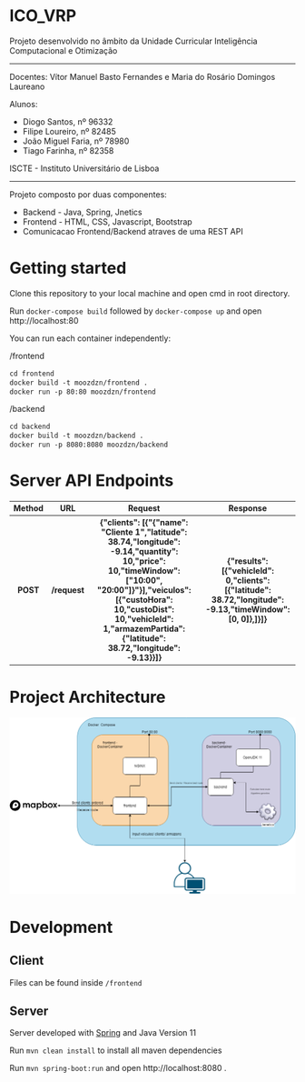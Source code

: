 # ICO_VRP

Projeto desenvolvido no âmbito da Unidade Curricular Inteligência Computacional e Otimização

----------------------------------------------------------------------------------------------------------------

Docentes: Vítor Manuel Basto Fernandes e Maria do Rosário Domingos Laureano

Alunos: 

* Diogo Santos, nº 96332 
* Filipe Loureiro, nº 82485 
* João Miguel Faria, nº 78980 
* Tiago Farinha, nº 82358

ISCTE - Instituto Universitário de Lisboa

---------------------------------------------------------------------------------------

Projeto composto por duas componentes:

* Backend - Java, Spring, Jnetics
* Frontend - HTML, CSS, Javascript, Bootstrap
* Comunicacao Frontend/Backend atraves de uma REST API

# Getting started
Clone this repository to your local machine and open cmd in root directory.

Run `docker-compose build` followed by `docker-compose up` and open http://localhost:80 

You can run each container independently:

/frontend
```
cd frontend
docker build -t moozdzn/frontend .
docker run -p 80:80 moozdzn/frontend
```

/backend
```
cd backend
docker build -t moozdzn/backend .
docker run -p 8080:8080 moozdzn/backend
```
# Server API Endpoints
<table>
    <tr>
        <th>Method</th>
        <th>URL</th>
        <th>Request</th>
        <th>Response</th>
    </tr>
    <tr>
        <th>POST</th>
        <th>/request</th>
        <th>{"clients": [{"{"name": "Cliente 1","latitude": 38.74,"longitude": -9.14,"quantity": 10,"price": 10,"timeWindow":["10:00", "20:00"]}"}],"veiculos": [{"custoHora": 10,"custoDist": 10,"vehicleId": 1,"armazemPartida": {"latitude": 38.72,"longitude": -9.13}}]}</th>
        <th>{"results": [{"vehicleId": 0,"clients": [{"latitude": 38.72,"longitude": -9.13,"timeWindow": [0, 0]},]}]}</th>
    </tr>
</table>

# Project Architecture

![Project Architecture](https://raw.githubusercontent.com/jmjmfaria/ICO_VRP/master/Architecture.png)

# Development

## Client
Files can be found inside `/frontend`

## Server
Server developed with [Spring](https://spring.io/) and Java Version 11

Run `mvn clean install` to install all maven dependencies

Run `mvn spring-boot:run` and open http://localhost:8080 .
